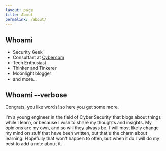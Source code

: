 ```yaml
---
layout: page
title: About
permalink: /about/
---
```


## Whoami
* Security Geek
* Consultant at <a href="https://www.cybercom.com">Cybercom</a>
* Tech Enthusiast
* Thinker and Tinkerer
* Moonlight blogger
* and more...

## Whoami --verbose
Congrats, you like words! so here you get some more.

I'm a young engineer in the field of Cyber Security that blogs about things while I learn, or because I wish to share my thoughts and insights. My opinions are my own, and so will they always be. I will most likely change my mind on stuff that have been written, but that's the charm about learning. Hopefully that won't happen to often, but when it do I will do my best to add a note about it. 